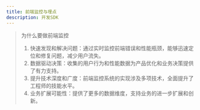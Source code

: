 ```yaml
---
title: 前端监控与埋点
description: 开发SDK
---
```


> 为什么要做前端监控
>
> 1. 快速发现和解决问题：通过实时监控前端错误和性能瓶颈，能够迅速定位和修复问题，减少用户流失。
> 2. 数据驱动决策：收集的用户行为和性能数据为产品优化和业务决策提供了有力支持。
> 3. 提升技术深度和广度：前端监控系统的实现涉及多项技术，全面提升了工程师的技能水平。
> 4. 业务扩展可能性：提供了更多的数据维度，支持业务的进一步扩展和创新。

